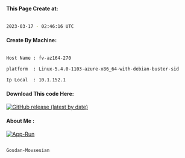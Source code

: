 
   
#### This Page Create at:

```bash

2023-03-17 - 02:46:16 UTC

```

#### Create By Machine:

```bash

Host Name : fv-az164-270

platform  : Linux-5.4.0-1103-azure-x86_64-with-debian-buster-sid

Ip Local  : 10.1.152.1

```
#### Download This code Here:

[![GitHub release (latest by date)](https://img.shields.io/github/v/release/Gosdan-Movsesian/Gosdan?style=for-the-badge&label=Download)](https://github.com/Gosdan-Movsesian/Gosdan/releases) 

</p> 

#### About Me :

[![App-Run](https://github.com/Gosdan-Movsesian/Gosdan/actions/workflows/App-Run.yml/badge.svg)](https://github.com/Gosdan-Movsesian/Gosdan/actions/workflows/App-Run.yml)

```bash

Gosdan-Movsesian

```


